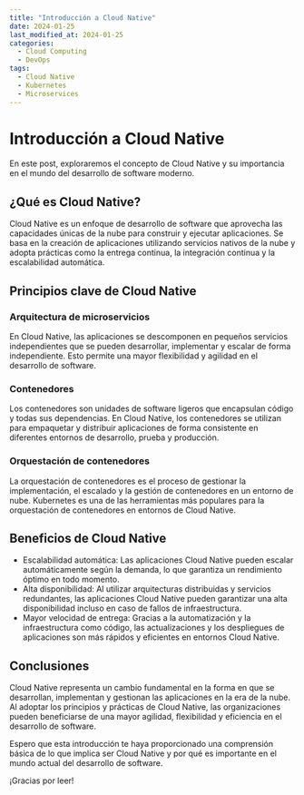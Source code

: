 ```yaml
---
title: "Introducción a Cloud Native"
date: 2024-01-25
last_modified_at: 2024-01-25
categories:
  - Cloud Computing
  - DevOps
tags:
  - Cloud Native
  - Kubernetes
  - Microservices
---
```


# Introducción a Cloud Native

En este post, exploraremos el concepto de Cloud Native y su importancia en el mundo del desarrollo de software moderno. 

## ¿Qué es Cloud Native?

Cloud Native es un enfoque de desarrollo de software que aprovecha las capacidades únicas de la nube para construir y ejecutar aplicaciones. Se basa en la creación de aplicaciones utilizando servicios nativos de la nube y adopta prácticas como la entrega continua, la integración continua y la escalabilidad automática.

## Principios clave de Cloud Native

### Arquitectura de microservicios

En Cloud Native, las aplicaciones se descomponen en pequeños servicios independientes que se pueden desarrollar, implementar y escalar de forma independiente. Esto permite una mayor flexibilidad y agilidad en el desarrollo de software.

### Contenedores

Los contenedores son unidades de software ligeros que encapsulan código y todas sus dependencias. En Cloud Native, los contenedores se utilizan para empaquetar y distribuir aplicaciones de forma consistente en diferentes entornos de desarrollo, prueba y producción.

### Orquestación de contenedores

La orquestación de contenedores es el proceso de gestionar la implementación, el escalado y la gestión de contenedores en un entorno de nube. Kubernetes es una de las herramientas más populares para la orquestación de contenedores en entornos de Cloud Native.

## Beneficios de Cloud Native

- Escalabilidad automática: Las aplicaciones Cloud Native pueden escalar automáticamente según la demanda, lo que garantiza un rendimiento óptimo en todo momento.
- Alta disponibilidad: Al utilizar arquitecturas distribuidas y servicios redundantes, las aplicaciones Cloud Native pueden garantizar una alta disponibilidad incluso en caso de fallos de infraestructura.
- Mayor velocidad de entrega: Gracias a la automatización y la infraestructura como código, las actualizaciones y los despliegues de aplicaciones son más rápidos y eficientes en entornos Cloud Native.

## Conclusiones

Cloud Native representa un cambio fundamental en la forma en que se desarrollan, implementan y gestionan las aplicaciones en la era de la nube. Al adoptar los principios y prácticas de Cloud Native, las organizaciones pueden beneficiarse de una mayor agilidad, flexibilidad y eficiencia en el desarrollo de software.

Espero que esta introducción te haya proporcionado una comprensión básica de lo que implica ser Cloud Native y por qué es importante en el mundo actual del desarrollo de software.

¡Gracias por leer!


